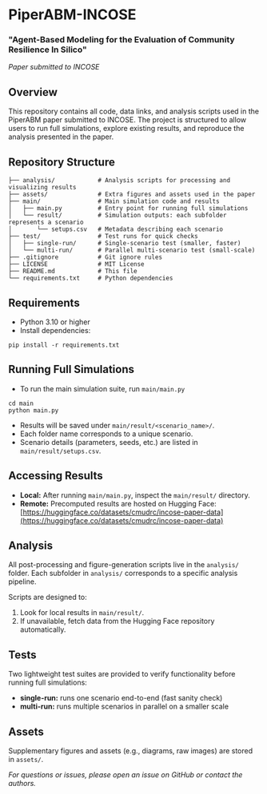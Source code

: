 # PiperABM-INCOSE

### "Agent-Based Modeling for the Evaluation of Community Resilience In Silico"

_Paper submitted to INCOSE_

## Overview

This repository contains all code, data links, and analysis scripts used in the PiperABM paper submitted to INCOSE. The project is structured to allow users to run full simulations, explore existing results, and reproduce the analysis presented in the paper.

## Repository Structure
```
├── analysis/            # Analysis scripts for processing and visualizing results
├── assets/              # Extra figures and assets used in the paper
├── main/                # Main simulation code and results
│   ├── main.py          # Entry point for running full simulations
│   └── result/          # Simulation outputs: each subfolder represents a scenario
│       └── setups.csv   # Metadata describing each scenario
├── test/                # Test runs for quick checks
│   ├── single-run/      # Single-scenario test (smaller, faster)
│   └── multi-run/       # Parallel multi-scenario test (small-scale)
├── .gitignore           # Git ignore rules
├── LICENSE              # MIT License
├── README.md            # This file
└── requirements.txt     # Python dependencies
```

## Requirements

* Python 3.10 or higher
* Install dependencies:
```
pip install -r requirements.txt
```

## Running Full Simulations

* To run the main simulation suite, run `main/main.py`
```
cd main
python main.py
```
* Results will be saved under `main/result/<scenario_name>/`.
* Each folder name corresponds to a unique scenario.
* Scenario details (parameters, seeds, etc.) are listed in `main/result/setups.csv`.

## Accessing Results

* __Local:__ After running `main/main.py`, inspect the `main/result/` directory.
* __Remote:__ Precomputed results are hosted on Hugging Face: 
[https://huggingface.co/datasets/cmudrc/incose-paper-data](https://huggingface.co/datasets/cmudrc/incose-paper-data)

## Analysis

All post-processing and figure-generation scripts live in the `analysis/` folder. Each subfolder in `analysis/` corresponds to a specific analysis pipeline.

Scripts are designed to:

1. Look for local results in `main/result/`.
2. If unavailable, fetch data from the Hugging Face repository automatically.

## Tests

Two lightweight test suites are provided to verify functionality before running full simulations:

* __single-run:__ runs one scenario end-to-end (fast sanity check)
* __multi-run:__ runs multiple scenarios in parallel on a smaller scale

## Assets

Supplementary figures and assets (e.g., diagrams, raw images) are stored in `assets/`.

*For questions or issues, please open an issue on GitHub or contact the authors.*